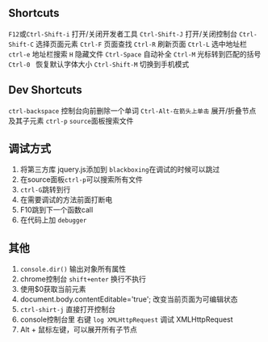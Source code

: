 ## Shortcuts

`F12`或`Ctrl-Shift-i` 打开/关闭开发者工具
`Ctrl-Shift-J`  打开/关闭控制台
`Ctrl-Shift-C`  选择页面元素
`Ctrl-F`  页面查找
`Ctrl-R`  刷新页面
`Ctrl-L`  选中地址栏
`ctrl-e`  地址栏搜索
`H`  隐藏文件
`Ctrl-Space`  自动补全
`Ctrl-M`  光标转到匹配的括号
`Ctrl-0 ` 恢复默认字体大小
`Ctrl-Shift-M` 切换到手机模式

## Dev Shortcuts

`ctrl-backspace`  控制台向前删除一个单词
`Ctrl-Alt-在箭头上单击`  展开/折叠节点及其子元素
`ctrl-p`  `source`面板搜索文件


## 调试方式

1. 将第三方库 jquery.js添加到 `blackboxing`在调试的时候可以跳过
2. 在source面板`ctrl-p`可以搜索所有文件
3. `ctrl-G`跳转到行
4. 在需要调试的方法前面打断电
5. F10跳到下一个函数call
6. 在代码上加 `debugger`

## 其他

1. `console.dir()` 输出对象所有属性
2. chrome控制台 `shift+enter` 换行不执行
3. 使用$0获取当前元素
4. document.body.contentEditable='true';  改变当前页面为可编辑状态
5. `ctrl-shirt-j`   直接打开控制台
6. console控制台里  右键 `log XMLHttpRequest` 调试 XMLHttpRequest
7. Alt + 鼠标左键，可以展开所有子节点
